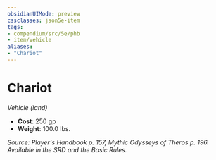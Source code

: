```yaml
---
obsidianUIMode: preview
cssclasses: json5e-item
tags:
- compendium/src/5e/phb
- item/vehicle
aliases: 
- "Chariot"
---
```

# Chariot
*Vehicle (land)*  

- **Cost**: 250 gp
- **Weight**: 100.0 lbs.

*Source: Player's Handbook p. 157, Mythic Odysseys of Theros p. 196. Available in the SRD and the Basic Rules.*